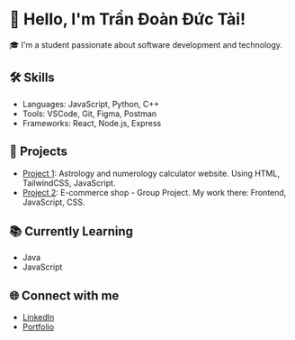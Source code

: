 # 👋 Hello, I'm Trần Đoàn Đức Tài!

🎓 I'm a student passionate about software development and technology.

## 🛠️ Skills
- Languages: JavaScript, Python, C++
- Tools: VSCode, Git, Figma, Postman
- Frameworks: React, Node.js, Express

## 💼 Projects
- [Project 1](https://github.com/ASTRO-SO): Astrology and numerology calculator website. Using HTML, TailwindCSS, JavaScript.
- [Project 2](https://github.com/WEBSITE-QU-N-LI-BAN-HANG-CONG-NGH): E-commerce shop - Group Project. My work there: Frontend, JavaScript, CSS.

## 📚 Currently Learning
- Java
- JavaScript

## 🌐 Connect with me
- [LinkedIn](none)
- [Portfolio](none)

